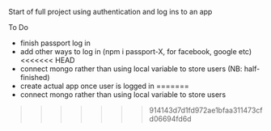 Start of full project using authentication and log ins to an app

To Do
- finish passport log in
- add other ways to log in (npm i passport-X, for facebook, google etc)
<<<<<<< HEAD
- connect mongo rather than using local variable to store users (NB: half-finished)
- create actual app once user is logged in
=======
- connect mongo rather than using local variable to store users
>>>>>>> 914143d7d1fd972ae1bfaa311473cfd06694fd6d
